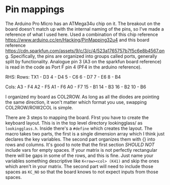 # Pin mappings
The Arduino Pro Micro has an ATMega34u chip on it. The breakout on the board doesn't match up with the internal naming of the pins, so I've made a reference of what I used here. Used a combination of this chip reference https://www.arduino.cc/en/Hacking/PinMapping32u4 and this board reference https://cdn.sparkfun.com/assets/9/c/3/c/4/523a1765757b7f5c6e8b4567.png. Specifically, the pins are organized into groups called ports, generally split by functionality. Analogue pin 3 (A3 on the sparkfun board reference) is read in the code as Port F pin 4 (PF4 in the arduino reference). 

RHS:
Rows:
TX1 - D3
4 - D4
5 - C6
6 - D7
7 - E6
8 - B4

Cols:
A3 - F4
A2 - F5
A1 - F6
A0 - F7
15 - B1
14 - B3
16 - B2
10 - B6

I organized my board as COL2ROW. As long as all the diodes are pointing the same direction, it won't matter which format you use, swapping COL2ROW/ROW2COL is simple.

There are 3 steps to mapping the board. FIrst you have to create the keyboard layout. This is in the top level directory lookingglass/ as `lookingglass.h`. Inside there's a `#define` which creates the layout. The macro takes two parts, the first is a single dimension array which I think just declares the key variables. The second part organizes them with {} into rows and columns. It's good to note that the first section *SHOULD NOT* include vars for empty spaces. If your matrix is not perfectly rectangular there will be gaps in some of the rows, and this is fine. Just name your variables something descriptive like `K<row><col> (K41)` and skip the ones which aren't in your matrix.
The second part will need to include those spaces as `KC_NO` so that the board knows to not expect inputs from those spaces.
